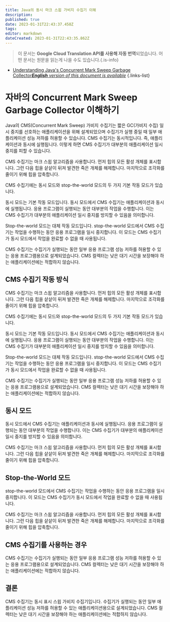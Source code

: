 ```yaml
---
title: Java의 동시 마크 스윕 가비지 수집기 이해
description: 
published: true
date: 2023-01-31T22:43:37.458Z
tags: 
editor: markdown
dateCreated: 2023-01-31T22:43:35.862Z
---
```


> 이 문서는 **Google Cloud Translation API를 사용해 자동 번역**되었습니다.
어떤 문서는 원문을 읽는게 나을 수도 있습니다.{.is-info}

- [Understanding Java's Concurrent Mark Sweep Garbage Collector***English** version of this document is available*](/en/Knowledge-base/Java/understanding-java-s-concurrent-mark-sweep-garbage-collector)
{.links-list}



# 자바의 Concurrent Mark Sweep Garbage Collector 이해하기

Java의 CMS(Concurrent Mark Sweep) 가비지 수집기는 짧은 GC(가비지 수집) 일시 중지를 선호하는 애플리케이션을 위해 설계되었으며 수집기가 실행 중일 때 일부 애플리케이션 성능 저하를 허용할 수 있습니다. CMS 수집기는 동시적입니다. 즉, 애플리케이션과 동시에 실행됩니다. 이렇게 하면 CMS 수집기가 대부분의 애플리케이션 일시 중지를 피할 수 있습니다.

CMS 수집기는 마크 스윕 알고리즘을 사용합니다. 먼저 힙의 모든 활성 개체를 표시합니다. 그런 다음 힙을 샅샅이 뒤져 발견한 죽은 개체를 해제합니다. 마지막으로 조각화를 줄이기 위해 힙을 압축합니다.

CMS 수집기에는 동시 모드와 stop-the-world 모드의 두 가지 기본 작동 모드가 있습니다.

동시 모드는 기본 작동 모드입니다. 동시 모드에서 CMS 수집기는 애플리케이션과 동시에 실행됩니다. 응용 프로그램이 실행되는 동안 대부분의 작업을 수행합니다. 이는 CMS 수집기가 대부분의 애플리케이션 일시 중지를 방지할 수 있음을 의미합니다.

Stop-the-world 모드는 대체 작동 모드입니다. stop-the-world 모드에서 CMS 수집기는 작업을 수행하는 동안 응용 프로그램을 일시 중지합니다. 이 모드는 CMS 수집기가 동시 모드에서 작업을 완료할 수 없을 때 사용됩니다.

CMS 수집기는 수집기가 실행되는 동안 일부 응용 프로그램 성능 저하를 허용할 수 있는 응용 프로그램용으로 설계되었습니다. CMS 컬렉터는 낮은 대기 시간을 보장해야 하는 애플리케이션에는 적합하지 않습니다.

## CMS 수집기 작동 방식

CMS 수집기는 마크 스윕 알고리즘을 사용합니다. 먼저 힙의 모든 활성 개체를 표시합니다. 그런 다음 힙을 샅샅이 뒤져 발견한 죽은 개체를 해제합니다. 마지막으로 조각화를 줄이기 위해 힙을 압축합니다.

CMS 수집기에는 동시 모드와 stop-the-world 모드의 두 가지 기본 작동 모드가 있습니다.

동시 모드는 기본 작동 모드입니다. 동시 모드에서 CMS 수집기는 애플리케이션과 동시에 실행됩니다. 응용 프로그램이 실행되는 동안 대부분의 작업을 수행합니다. 이는 CMS 수집기가 대부분의 애플리케이션 일시 중지를 방지할 수 있음을 의미합니다.

Stop-the-world 모드는 대체 작동 모드입니다. stop-the-world 모드에서 CMS 수집기는 작업을 수행하는 동안 응용 프로그램을 일시 중지합니다. 이 모드는 CMS 수집기가 동시 모드에서 작업을 완료할 수 없을 때 사용됩니다.

CMS 수집기는 수집기가 실행되는 동안 일부 응용 프로그램 성능 저하를 허용할 수 있는 응용 프로그램용으로 설계되었습니다. CMS 컬렉터는 낮은 대기 시간을 보장해야 하는 애플리케이션에는 적합하지 않습니다.

## 동시 모드

동시 모드에서 CMS 수집기는 애플리케이션과 동시에 실행됩니다. 응용 프로그램이 실행되는 동안 대부분의 작업을 수행합니다. 이는 CMS 수집기가 대부분의 애플리케이션 일시 중지를 방지할 수 있음을 의미합니다.

CMS 수집기는 마크 스윕 알고리즘을 사용합니다. 먼저 힙의 모든 활성 개체를 표시합니다. 그런 다음 힙을 샅샅이 뒤져 발견한 죽은 개체를 해제합니다. 마지막으로 조각화를 줄이기 위해 힙을 압축합니다.

## Stop-the-World 모드

stop-the-world 모드에서 CMS 수집기는 작업을 수행하는 동안 응용 프로그램을 일시 중지합니다. 이 모드는 CMS 수집기가 동시 모드에서 작업을 완료할 수 없을 때 사용됩니다.

CMS 수집기는 마크 스윕 알고리즘을 사용합니다. 먼저 힙의 모든 활성 개체를 표시합니다. 그런 다음 힙을 샅샅이 뒤져 발견한 죽은 개체를 해제합니다. 마지막으로 조각화를 줄이기 위해 힙을 압축합니다.

## CMS 수집기를 사용하는 경우

CMS 수집기는 수집기가 실행되는 동안 일부 응용 프로그램 성능 저하를 허용할 수 있는 응용 프로그램용으로 설계되었습니다. CMS 컬렉터는 낮은 대기 시간을 보장해야 하는 애플리케이션에는 적합하지 않습니다.

## 결론

CMS 수집기는 동시 표시 스윕 가비지 수집기입니다. 수집기가 실행되는 동안 일부 애플리케이션 성능 저하를 허용할 수 있는 애플리케이션용으로 설계되었습니다. CMS 컬렉터는 낮은 대기 시간을 보장해야 하는 애플리케이션에는 적합하지 않습니다.